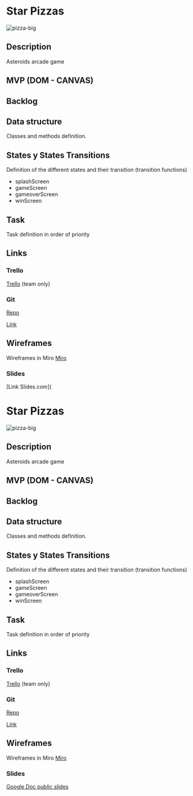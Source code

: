 # Star Pizzas

![pizza-big](/Users/dimitrij/ironhack/star-pizzas/img/pizza-big.jpeg)



## Description

Asteroids arcade game 



## MVP (DOM - CANVAS)



## Backlog



## Data structure

Classes and methods definition.



## States y States Transitions

Definition of the different states and their transition (transition functions)

- splashScreen
- gameScreen
- gameoverScreen
- winScreen



## Task

Task definition in order of priority



## Links



### Trello

 [Trello](https://trello.com/b/YHNg1fm3/star-pizzas) (team only)



### Git

[Repo](http://github.com/dimitrijd-iron/star-pizzas)

 [Link](http://github.com/)



## Wireframes

Wireframes in Miro [Miro](https://miro.com/app/board/o9J_lX36If8=/) 



### Slides

[Link Slides.com](<h1 id="star-pizzas">Star Pizzas</h1>

<p><img src="/Users/dimitrij/ironhack/star-pizzas/img/pizza-big.jpeg" alt="pizza-big" /></p>

<h2 id="description">Description</h2>

<p>Asteroids arcade game</p>

<h2 id="mvp-%28dom---canvas%29">MVP (DOM - CANVAS)</h2>

<h2 id="backlog">Backlog</h2>

<h2 id="data-structure">Data structure</h2>

<p>Classes and methods definition.</p>

<h2 id="states-y-states-transitions">States y States Transitions</h2>

<p>Definition of the different states and their transition (transition functions)</p>

<ul>
<li>splashScreen</li>
<li>gameScreen</li>
<li>gameoverScreen</li>
<li>winScreen</li>
</ul>


<h2 id="task">Task</h2>

<p>Task definition in order of priority</p>

<h2 id="links">Links</h2>

<h3 id="trello">Trello</h3>

<p> <a href="https://trello.com/b/YHNg1fm3/star-pizzas">Trello</a> (team only)</p>

<h3 id="git">Git</h3>

<p><a href="http://github.com/dimitrijd-iron/star-pizzas">Repo</a></p>

<p> <a href="http://github.com/">Link</a></p>

<h2 id="wireframes">Wireframes</h2>

<p>Wireframes in Miro <a href="https://miro.com/app/board/o9J_lX36If8=/">Miro</a></p>

<h3 id="slides">Slides</h3>

[Google Doc public slides](https://docs.google.com/presentation/d/10eIaSrlSElpMhGrp7n-jZ9cL4gSoz1k0Xopz1G6R_yE/edit?usp=sharing)

